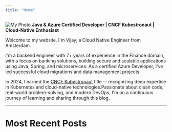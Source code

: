 ```yaml
---
title: "Home"
---
```


![My Photo](/images/profile-pic.png) **Java &amp; Azure Certified Developer &#124; CNCF Kubestronaut &#124; Cloud-Native Enthusiast**

Welcome to my website. I'm Vijay, a Cloud Native Engineer from Amsterdam.

I'm a backend engineer with 7+ years of experience in the Finance domain, with a focus on banking solutions, building secure and scalable applications using Java, Spring, and microservices.
As a certified Azure Developer, I've led successful cloud migrations and data management projects.

In 2024, I earned the [CNCF Kubestronaut](https://www.cncf.io/training/kubestronaut/?_sft_lf-country=nl&p=vijay-narayanan) title -- recognizing deep expertise in Kubernetes and cloud-native technologies.Passionate about clean code, real-world problem-solving, and modern DevOps, I'm on a continuous journey of learning and sharing through this blog.

---
# Most Recent Posts